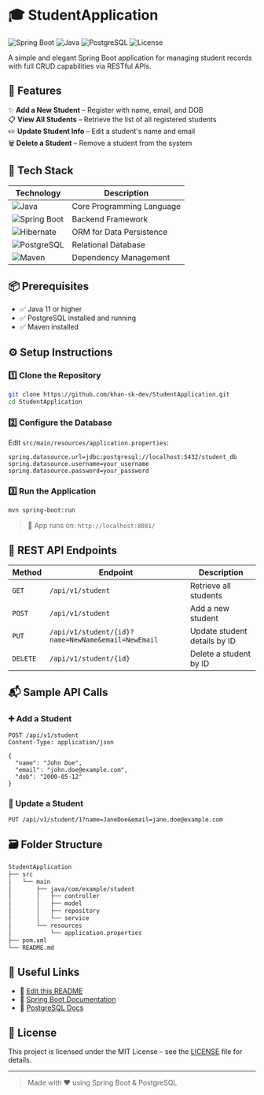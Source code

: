 # 🎓 StudentApplication

![Spring Boot](https://img.shields.io/badge/SpringBoot-2.7.0-brightgreen?logo=spring-boot&logoColor=white)
![Java](https://img.shields.io/badge/Java-11-blue?logo=java)
![PostgreSQL](https://img.shields.io/badge/PostgreSQL-Database-blue?logo=postgresql)
![License](https://img.shields.io/github/license/khan-sk-dev/StudentApplication?style=flat-square)

A simple and elegant Spring Boot application for managing student records with full CRUD capabilities via RESTful APIs.

## 🚀 Features

✨ **Add a New Student** – Register with name, email, and DOB  
📋 **View All Students** – Retrieve the list of all registered students  
✏️ **Update Student Info** – Edit a student's name and email  
🗑️ **Delete a Student** – Remove a student from the system

## 🧰 Tech Stack

| Technology         | Description                   |
|--------------------|-------------------------------|
| ![Java](https://img.shields.io/badge/Java-11-blue?logo=java) | Core Programming Language     |
| ![Spring Boot](https://img.shields.io/badge/SpringBoot-Framework-brightgreen?logo=spring-boot) | Backend Framework             |
| ![Hibernate](https://img.shields.io/badge/Hibernate-ORM-yellow?logo=hibernate) | ORM for Data Persistence      |
| ![PostgreSQL](https://img.shields.io/badge/PostgreSQL-Database-blue?logo=postgresql) | Relational Database           |
| ![Maven](https://img.shields.io/badge/Maven-Build-orange?logo=apache-maven) | Dependency Management         |

## 📦 Prerequisites

- ✅ Java 11 or higher  
- ✅ PostgreSQL installed and running  
- ✅ Maven installed  

## ⚙️ Setup Instructions

### 1️⃣ Clone the Repository

```bash
git clone https://github.com/khan-sk-dev/StudentApplication.git
cd StudentApplication
````

### 2️⃣ Configure the Database

Edit `src/main/resources/application.properties`:

```properties
spring.datasource.url=jdbc:postgresql://localhost:5432/student_db
spring.datasource.username=your_username
spring.datasource.password=your_password
```

### 3️⃣ Run the Application

```bash
mvn spring-boot:run
```

> 🚀 App runs on: `http://localhost:8081/`

## 🔌 REST API Endpoints

| Method   | Endpoint                                           | Description                  |
| -------- | -------------------------------------------------- | ---------------------------- |
| `GET`    | `/api/v1/student`                                  | Retrieve all students        |
| `POST`   | `/api/v1/student`                                  | Add a new student            |
| `PUT`    | `/api/v1/student/{id}?name=NewName&email=NewEmail` | Update student details by ID |
| `DELETE` | `/api/v1/student/{id}`                             | Delete a student by ID       |

## 📬 Sample API Calls

### ➕ Add a Student

```http
POST /api/v1/student
Content-Type: application/json

{
  "name": "John Doe",
  "email": "john.doe@example.com",
  "dob": "2000-05-12"
}
```

### 🔁 Update a Student

```http
PUT /api/v1/student/1?name=JaneDoe&email=jane.doe@example.com
```

## 🗃️ Folder Structure

```bash
StudentApplication
├── src
│   └── main
│       ├── java/com/example/student
│       │   ├── controller
│       │   ├── model
│       │   ├── repository
│       │   └── service
│       └── resources
│           └── application.properties
├── pom.xml
└── README.md
```

## 📎 Useful Links

* 📂 [Edit this README](https://github.com/khan-sk-dev/StudentApplication/edit/main/README.md)
* 📖 [Spring Boot Documentation](https://spring.io/projects/spring-boot)
* 🐘 [PostgreSQL Docs](https://www.postgresql.org/docs/)

## 📄 License

This project is licensed under the MIT License – see the [LICENSE](https://github.com/khan-sk-dev/StudentApplication/blob/main/LICENSE) file for details.

---

> Made with ❤️ using Spring Boot & PostgreSQL
